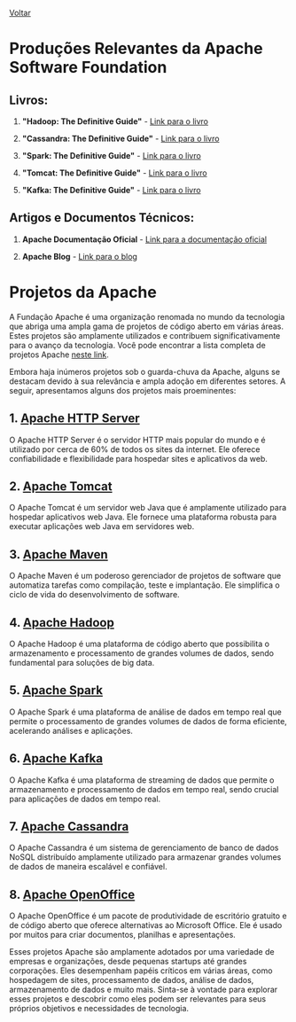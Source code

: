 [Voltar](intro.md)

# Produções Relevantes da Apache Software Foundation

## Livros:

1. **"Hadoop: The Definitive Guide"** - [Link para o livro](https://www.oreilly.com/library/view/hadoop-the-definitive/9781491901687/)

2. **"Cassandra: The Definitive Guide"** - [Link para o livro](https://www.oreilly.com/library/view/cassandra-the-definitive/9781491933657/)

3. **"Spark: The Definitive Guide"** - [Link para o livro](https://www.oreilly.com/library/view/spark-the-definitive/9781491912201/)

4. **"Tomcat: The Definitive Guide"** - [Link para o livro](https://www.oreilly.com/library/view/tomcat-the-definitive/0596003188/)

5. **"Kafka: The Definitive Guide"** - [Link para o livro](https://www.oreilly.com/library/view/kafka-the-definitive/9781491936153/)

## Artigos e Documentos Técnicos:

1. **Apache Documentação Oficial** - [Link para a documentação oficial](https://www.apache.org/docs/)

2. **Apache Blog** - [Link para o blog](https://blogs.apache.org/)


# Projetos da Apache

A Fundação Apache é uma organização renomada no mundo da tecnologia que abriga uma ampla gama de projetos de código aberto em várias áreas. Estes projetos são amplamente utilizados e contribuem significativamente para o avanço da tecnologia. Você pode encontrar a lista completa de projetos Apache [neste link](https://projects.apache.org/projects.html).

Embora haja inúmeros projetos sob o guarda-chuva da Apache, alguns se destacam devido à sua relevância e ampla adoção em diferentes setores. A seguir, apresentamos alguns dos projetos mais proeminentes:

## 1. [Apache HTTP Server](https://projects.apache.org/project.html?httpd-http_server)

O Apache HTTP Server é o servidor HTTP mais popular do mundo e é utilizado por cerca de 60% de todos os sites da internet. Ele oferece confiabilidade e flexibilidade para hospedar sites e aplicativos da web.

## 2. [Apache Tomcat](https://projects.apache.org/project.html?tomcat)

O Apache Tomcat é um servidor web Java que é amplamente utilizado para hospedar aplicativos web Java. Ele fornece uma plataforma robusta para executar aplicações web Java em servidores web.

## 3. [Apache Maven](https://projects.apache.org/project.html?maven)

O Apache Maven é um poderoso gerenciador de projetos de software que automatiza tarefas como compilação, teste e implantação. Ele simplifica o ciclo de vida do desenvolvimento de software.

## 4. [Apache Hadoop](https://projects.apache.org/project.html?hadoop)

O Apache Hadoop é uma plataforma de código aberto que possibilita o armazenamento e processamento de grandes volumes de dados, sendo fundamental para soluções de big data.

## 5. [Apache Spark](https://projects.apache.org/project.html?spark)

O Apache Spark é uma plataforma de análise de dados em tempo real que permite o processamento de grandes volumes de dados de forma eficiente, acelerando análises e aplicações.

## 6. [Apache Kafka](https://projects.apache.org/project.html?kafka)

O Apache Kafka é uma plataforma de streaming de dados que permite o armazenamento e processamento de dados em tempo real, sendo crucial para aplicações de dados em tempo real.

## 7. [Apache Cassandra](https://projects.apache.org/project.html?cassandra)

O Apache Cassandra é um sistema de gerenciamento de banco de dados NoSQL distribuído amplamente utilizado para armazenar grandes volumes de dados de maneira escalável e confiável.

## 8. [Apache OpenOffice](https://projects.apache.org/project.html?openoffice)

O Apache OpenOffice é um pacote de produtividade de escritório gratuito e de código aberto que oferece alternativas ao Microsoft Office. Ele é usado por muitos para criar documentos, planilhas e apresentações.

Esses projetos Apache são amplamente adotados por uma variedade de empresas e organizações, desde pequenas startups até grandes corporações. Eles desempenham papéis críticos em várias áreas, como hospedagem de sites, processamento de dados, análise de dados, armazenamento de dados e muito mais. Sinta-se à vontade para explorar esses projetos e descobrir como eles podem ser relevantes para seus próprios objetivos e necessidades de tecnologia.
